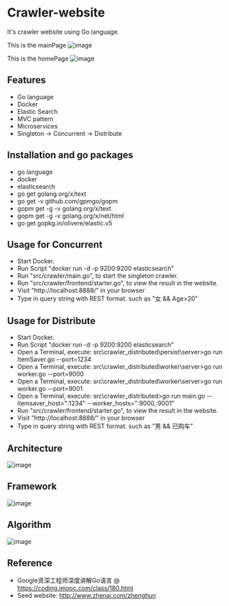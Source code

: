 # Crawler-website
It's crawler website using Go language.

This is the mainPage
![image](https://raw.githubusercontent.com/Albert-W/crawler-website/master/image/MainPage.jpg)

This is the homePage
![image](https://raw.githubusercontent.com/Albert-W/crawler-website/master/image/HomePage.jpg)

## Features
- Go language
- Docker
- Elastic Search
- MVC pattern
- Microservices
- Singleton -> Concurrent -> Distribute

## Installation and go packages
- go language
- docker
- elasticsearch
- go get golang.org/x/text
- go get -v github.com/gpmgo/gopm
- gopm get -g -v golang.org/x/text
- gopm get -g -v golang.org/x/net/html
- go get gopkg.in/olivere/elastic.v5

## Usage for Concurrent
- Start Docker.
- Run Script "docker run -d -p 9200:9200 elasticsearch"
- Run "src/crawler/main.go", to start the singleton crawler.
- Run "src/crawler/frontend/starter.go", to view the result in the website.
- Visit "http://localhost:8888/" in your browser
- Type in query string with REST format. such as "女 && Age>20"

## Usage for Distribute
- Start Docker.
- Run Script "docker run -d -p 9200:9200 elasticsearch"
- Open a Terminal, execute: src\crawler_distributed\persist\server>go run ItemSaver.go --port=1234
- Open a Terminal, execute: src\crawler_distributed\worker\server>go run worker.go --port=9000
- Open a Terminal, execute: src\crawler_distributed\worker\server>go run worker.go --port=9001
- Open a Terminal, execute: src\crawler_distributed>go run main.go --itemsaver_host=":1234" --worker_hosts=":9000,:9001"
- Run "src/crawler/frontend/starter.go", to view the result in the website.
- Visit "http://localhost:8888/" in your browser
- Type in query string with REST format. such as "男 && 已购车"

## Architecture
![image](https://github.com/Albert-W/crawler-website/blob/master/image/Architecture.png)

## Framework
![image](https://github.com/Albert-W/crawler-website/blob/master/image/Frame.png)

## Algorithm
![image](https://github.com/Albert-W/crawler-website/blob/master/image/Algorithm.png)

## Reference 
- Google资深工程师深度讲解Go语言 @ https://coding.imooc.com/class/180.html
- Seed website: http://www.zhenai.com/zhenghun
